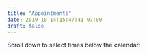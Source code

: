 ```yaml
---
title: "Appointments"
date: 2019-10-14T15:47:41-07:00
draft: false
---
```


Scroll down to select times below the calendar:

<!-- Start Square Appointments Embed Code -->
<!--disabling appointments for now until site is finalized
<script src='https://square.site/appointments/buyer/widget/juea6atqjlfufn/33JP56EQKSTFG.js'></script>
-->
<!-- End Square Appointments EmbedCode -->
